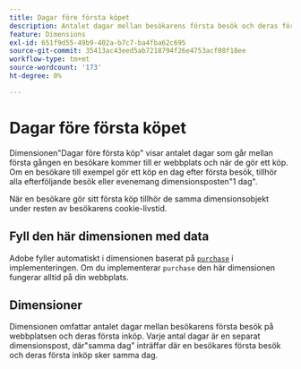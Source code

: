 ```yaml
---
title: Dagar före första köpet
description: Antalet dagar mellan besökarens första besök och deras första inköp.
feature: Dimensions
exl-id: 651f9d55-49b9-402a-b7c7-ba4fba62c695
source-git-commit: 35413ac43eed5ab7218794f26e4753acf08f18ee
workflow-type: tm+mt
source-wordcount: '173'
ht-degree: 0%

---
```


# Dagar före första köpet

Dimensionen&quot;Dagar före första köp&quot; visar antalet dagar som går mellan första gången en besökare kommer till er webbplats och när de gör ett köp. Om en besökare till exempel gör ett köp en dag efter första besök, tillhör alla efterföljande besök eller evenemang dimensionsposten&quot;1 dag&quot;.

När en besökare gör sitt första köp tillhör de samma dimensionsobjekt under resten av besökarens cookie-livstid.

## Fyll den här dimensionen med data

Adobe fyller automatiskt i dimensionen baserat på [`purchase`](/help/implement/vars/page-vars/events/event-purchase.md) i implementeringen. Om du implementerar `purchase` den här dimensionen fungerar alltid på din webbplats.

## Dimensioner

Dimensionen omfattar antalet dagar mellan besökarens första besök på webbplatsen och deras första inköp. Varje antal dagar är en separat dimensionspost, där&quot;samma dag&quot; inträffar där en besökares första besök och deras första inköp sker samma dag.
